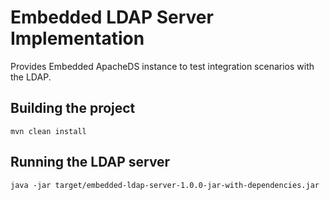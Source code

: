 # Embedded LDAP Server Implementation

Provides Embedded ApacheDS instance to test integration scenarios with the LDAP.

## Building the project

```
mvn clean install
```

## Running the LDAP server
```
java -jar target/embedded-ldap-server-1.0.0-jar-with-dependencies.jar
```
